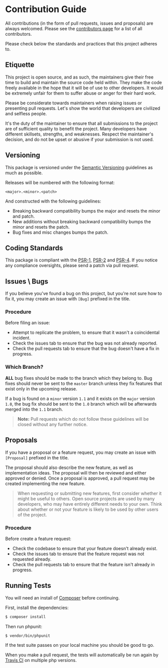 # Contribution Guide

All contributions (in the form of pull requests, issues and proposals) are always welcomed.
Please see the [contributors page](../../graphs/contributors) for a list of all contributors.

Please check below the standards and practices that this project adheres to.

## Etiquette

This project is open source, and as such, the maintainers give their free time to build and maintain the source code held within. They make the code freely available in the hope that it will be of use to other developers. It would be extremely unfair for them to suffer abuse or anger for their hard work.

Please be considerate towards maintainers when raising issues or presenting pull requests. Let's show the world that developers are civilized and selfless people.

It's the duty of the maintainer to ensure that all submissions to the project are of sufficient quality to benefit the project. Many developers have different skillsets, strengths, and weaknesses. Respect the maintainer's decision, and do not be upset or abusive if your submission is not used.

## Versioning

This package is versioned under the [Semantic Versioning][link-semver] guidelines as much as possible.

Releases will be numbered with the following format:

`<major>.<minor>.<patch>`

And constructed with the following guidelines:

* Breaking backward compatibility bumps the major and resets the minor and patch.
* New additions without breaking backward compatibility bumps the minor and resets the patch.
* Bug fixes and misc changes bumps the patch.

## Coding Standards

This package is compliant with the [PSR-1][link-psr-1], [PSR-2][link-psr-2] and [PSR-4][link-psr-4].
If you notice any compliance oversights, please send a patch via pull request.

## Issues \ Bugs

If you believe you've found a bug on this project, but you're not sure how to fix it, you may create an issue with `[Bug]` prefixed in the title.

### Procedure

Before filing an issue:

- Attempt to replicate the problem, to ensure that it wasn't a coincidental incident.
- Check the issues tab to ensure that the bug was not already reported.
- Check the pull requests tab to ensure that the bug doesn't have a fix in progress.

### Which Branch?

**ALL** bug fixes should be made to the branch which they belong to. Bug fixes should never be sent to the `master` branch unless they fix features that exist only in the upcoming release.

If a bug is found on a `minor` version `1.1` and it exists on the `major` version `1.0`, the bug fix should be sent to the `1.0` branch which will be afterwards merged into the `1.1` branch.

> **Note:** Pull requests which do not follow these guidelines will be closed without any further notice.

## Proposals

If you have a proposal or a feature request, you may create an issue with `[Proposal]` prefixed in the title.

The proposal should also describe the new feature, as well as implementation ideas.
The proposal will then be reviewed and either approved or denied. Once a proposal is approved, a pull request may be created implementing the new feature.

> When requesting or submitting new features, first consider whether it might be useful to others. Open source projects are used by many developers, who may have entirely different needs to your own. Think about whether or not your feature is likely to be used by other users of the project.

### Procedure

Before create a feature request:

- Check the codebase to ensure that your feature doesn't already exist.
- Check the issues tab to ensure that the feature request was not requested already.
- Check the pull requests tab to ensure that the feature isn't already in progress.

## Running Tests

You will need an install of [Composer](https://getcomposer.org) before continuing.

First, install the dependencies:

```bash
$ composer install
```

Then run phpunit:

```bash
$ vendor/bin/phpunit
```

If the test suite passes on your local machine you should be good to go.

When you make a pull request, the tests will automatically be run again by [Travis CI][link-travis] on multiple php versions.


[link-semver]: http://semver.org
[link-travis]: https://travis-ci.org
[link-psr-1]: http://www.php-fig.org/psr/psr-1/
[link-psr-2]: http://www.php-fig.org/psr/psr-2/
[link-psr-4]: http://www.php-fig.org/psr/psr-4/
